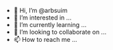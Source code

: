 - 👋 Hi, I’m @arbsuim
- 👀 I’m interested in ...
- 🌱 I’m currently learning ...
- 💞️ I’m looking to collaborate on ...
- 📫 How to reach me ...

<!---
arbsuim/arbsuim is a ✨ special ✨ repository because its `README.md` (this file) appears on your GitHub profile.
You can click the Preview link to take a look at your changes.
--->

